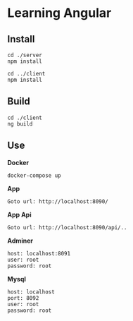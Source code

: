 # Learning Angular



## Install
``` 
cd ./server
npm install

cd ../client
npm install
``` 

## Build
```
cd ./client
ng build 
```

## Use

**Docker**
``` 
docker-compose up
```

**App**
``` 
Goto url: http://localhost:8090/
``` 

**App Api**
``` 
Goto url: http://localhost:8090/api/..
``` 

**Adminer**
```
host: localhost:8091
user: root
password: root
```

**Mysql**
``` 
host: localhost
port: 8092
user: root
password: root
```



